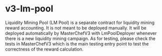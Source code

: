 # v3-lm-pool

Liquidity Mining Pool (LM Pool) is a separate contract for liquidity mining
reward accounting.
It is not meant to be deployed manually.
It will be deployed automatically by MasterChefV3 with LmPoolDeployer whenever
there is a new liquidity mining campaign.
As for testing, please check the tests in MasterChefV3 which is the main testing
entry point to test the correctness of the reward calculation.
